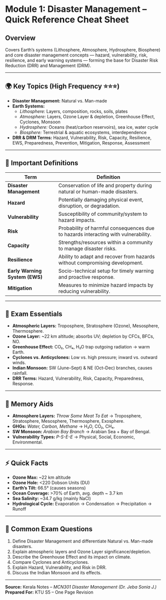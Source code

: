 # Module 1: Disaster Management – Quick Reference Cheat Sheet

## Overview
Covers Earth’s systems (Lithosphere, Atmosphere, Hydrosphere, Biosphere) and core disaster management concepts — hazard, vulnerability, risk, resilience, and early warning systems — forming the base for Disaster Risk Reduction (DRR) and Management (DRM).

---

## 🌍 Key Topics (High Frequency ⭐⭐⭐)
- **Disaster Management:** Natural vs. Man-made
- **Earth Systems:**
  - *Lithosphere:* Layers, composition, rocks, soils, plates
  - *Atmosphere:* Layers, Ozone Layer & depletion, Greenhouse Effect, Cyclones, Monsoon
  - *Hydrosphere:* Oceans (heat/carbon reservoirs), sea ice, water cycle
  - *Biosphere:* Terrestrial & aquatic ecosystems, interdependence
- **DRR & DRM Terms:** Hazard, Vulnerability, Risk, Capacity, Resilience, EWS, Preparedness, Prevention, Mitigation, Response, Assessment

---

## 📘 Important Definitions
| Term | Definition |
|------|-------------|
| **Disaster Management** | Conservation of life and property during natural or human-made disasters. |
| **Hazard** | Potentially damaging physical event, disruption, or degradation. |
| **Vulnerability** | Susceptibility of community/system to hazard impacts. |
| **Risk** | Probability of harmful consequences due to hazards interacting with vulnerability. |
| **Capacity** | Strengths/resources within a community to manage disaster risks. |
| **Resilience** | Ability to adapt and recover from hazards without compromising development. |
| **Early Warning System (EWS)** | Socio-technical setup for timely warning and proactive response. |
| **Mitigation** | Measures to minimize hazard impacts by reducing vulnerability. |

---

## 🧭 Exam Essentials
- **Atmospheric Layers:** Troposphere, Stratosphere (Ozone), Mesosphere, Thermosphere.
- **Ozone Layer:** ~22 km altitude; absorbs UV; depletion by CFCs, BFCs, NO.
- **Greenhouse Effect:** CO₂, CH₄, H₂O trap outgoing radiation → warm Earth.
- **Cyclones vs. Anticyclones:** Low vs. high pressure; inward vs. outward winds.
- **Indian Monsoon:** SW (June–Sept) & NE (Oct–Dec) branches, causes rainfall.
- **DRR Terms:** Hazard, Vulnerability, Risk, Capacity, Preparedness, Response.

---

## 🧠 Memory Aids
- **Atmosphere Layers:** *Throw Some Meat To Eat* → Troposphere, Stratosphere, Mesosphere, Thermosphere, Exosphere.  
- **GHGs:** *Water, Carbon, Methane* → H₂O, CO₂, CH₄.  
- **SW Monsoon:** *Arabian Bay Branch* → Arabian Sea + Bay of Bengal.  
- **Vulnerability Types:** *P-S-E-E* → Physical, Social, Economic, Environmental.  

---

## ⚡ Quick Facts
- **Ozone Max:** ~22 km altitude  
- **Ozone Hole:** <220 Dobson Units (DU)  
- **Earth’s Tilt:** 66.5° (causes seasons)  
- **Ocean Coverage:** >70% of Earth, avg. depth ~ 3.7 km  
- **Sea Salinity:** ~34.7 g/kg (mainly NaCl)  
- **Hydrological Cycle:** Evaporation → Condensation → Precipitation → Runoff

---

## 📝 Common Exam Questions
1. Define Disaster Management and differentiate Natural vs. Man-made disasters.  
2. Explain atmospheric layers and Ozone Layer significance/depletion.  
3. Describe the Greenhouse Effect and its impact on climate.  
4. Compare Cyclones and Anticyclones.  
5. Explain Hazard, Vulnerability, and Risk in DRR.  
6. Discuss the Indian Monsoon and its effects.

---

**Source:** Kerala Notes – *MCN301 Disaster Management (Dr. Jeba Sonia J.)*  
**Prepared For:** KTU S5 – One Page Revision